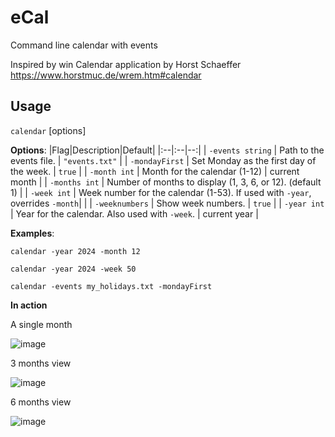 # eCal

Command line calendar with events

Inspired by win Calendar application by Horst Schaeffer https://www.horstmuc.de/wrem.htm#calendar

## Usage
 `calendar` [options]

**Options**:
|Flag|Description|Default|
|:--|:--|--:|
| `-events string` | Path to the events file. | `"events.txt"` |
| `-mondayFirst` | Set Monday as the first day of the week. | `true` |
| `-month int` | Month for the calendar (1-12) | current month |
| `-months int` | Number of months to display (1, 3, 6, or 12). (default 1) |
| `-week int` | Week number for the calendar (1-53). If used with `-year`, overrides `-month`| |
| `-weeknumbers` | Show week numbers. | `true` |
| `-year int` | Year for the calendar. Also used with `-week`. | current year |
  
**Examples**:

  `calendar -year 2024 -month 12`
  
  `calendar -year 2024 -week 50`
  
  `calendar -events my_holidays.txt -mondayFirst`

**In action**

A single month

![image](https://github.com/user-attachments/assets/fe625880-e807-4eb2-a46a-4281acc05dcc)

3 months view

![image](https://github.com/user-attachments/assets/9eb1b220-d324-4cfa-bef3-549742362bd9)

6 months view

![image](https://github.com/user-attachments/assets/7672f289-f924-41e7-a8f3-9012e180b2b5)

